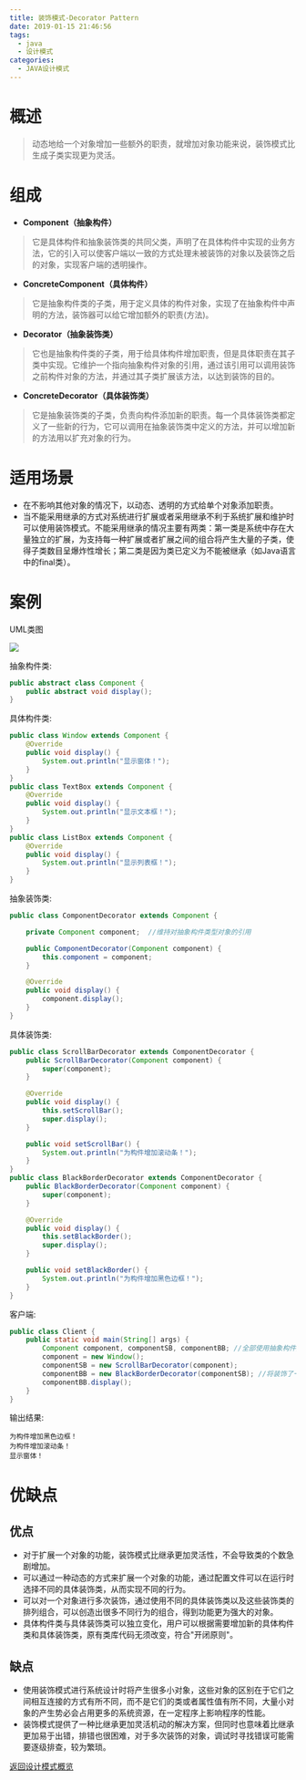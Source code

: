 ```yaml
---
title: 装饰模式-Decorator Pattern
date: 2019-01-15 21:46:56
tags:
  - java
  - 设计模式
categories: 
  - JAVA设计模式
---
```


# 概述
> 动态地给一个对象增加一些额外的职责，就增加对象功能来说，装饰模式比生成子类实现更为灵活。<!-- more -->

# 组成

- **Component（抽象构件）**
> 它是具体构件和抽象装饰类的共同父类，声明了在具体构件中实现的业务方法，它的引入可以使客户端以一致的方式处理未被装饰的对象以及装饰之后的对象，实现客户端的透明操作。
- **ConcreteComponent（具体构件）**
> 它是抽象构件类的子类，用于定义具体的构件对象，实现了在抽象构件中声明的方法，装饰器可以给它增加额外的职责(方法)。
- **Decorator（抽象装饰类）**
> 它也是抽象构件类的子类，用于给具体构件增加职责，但是具体职责在其子类中实现。它维护一个指向抽象构件对象的引用，通过该引用可以调用装饰之前构件对象的方法，并通过其子类扩展该方法，以达到装饰的目的。
- **ConcreteDecorator（具体装饰类）**
> 它是抽象装饰类的子类，负责向构件添加新的职责。每一个具体装饰类都定义了一些新的行为，它可以调用在抽象装饰类中定义的方法，并可以增加新的方法用以扩充对象的行为。

# 适用场景

- 在不影响其他对象的情况下，以动态、透明的方式给单个对象添加职责。
- 当不能采用继承的方式对系统进行扩展或者采用继承不利于系统扩展和维护时可以使用装饰模式。不能采用继承的情况主要有两类：第一类是系统中存在大量独立的扩展，为支持每一种扩展或者扩展之间的组合将产生大量的子类，使得子类数目呈爆炸性增长；第二类是因为类已定义为不能被继承（如Java语言中的final类）。

# 案例

UML类图

![](https://i.imgur.com/mlnhbhf.png)

抽象构件类:

```java
public abstract class Component {
    public abstract void display();
}
```

具体构件类:

```java
public class Window extends Component {
    @Override
    public void display() {
        System.out.println("显示窗体！");
    }
}
public class TextBox extends Component {
    @Override
    public void display() {
        System.out.println("显示文本框！");
    }
}
public class ListBox extends Component {
    @Override
    public void display() {
        System.out.println("显示列表框！");
    }
}
```

抽象装饰类:

```java
public class ComponentDecorator extends Component {

    private Component component;  //维持对抽象构件类型对象的引用

    public ComponentDecorator(Component component) {
        this.component = component;
    }

    @Override
    public void display() {
        component.display();
    }
}
```

具体装饰类:

```java
public class ScrollBarDecorator extends ComponentDecorator {
    public ScrollBarDecorator(Component component) {
        super(component);
    }

    @Override
    public void display() {
        this.setScrollBar();
        super.display();
    }

    public void setScrollBar() {
        System.out.println("为构件增加滚动条！");
    }
}
public class BlackBorderDecorator extends ComponentDecorator {
    public BlackBorderDecorator(Component component) {
        super(component);
    }

    @Override
    public void display() {
        this.setBlackBorder();
        super.display();
    }

    public void setBlackBorder() {
        System.out.println("为构件增加黑色边框！");
    }
}
```

客户端:

```java
public class Client {
    public static void main(String[] args) {
        Component component, componentSB, componentBB; //全部使用抽象构件定义
        component = new Window();
        componentSB = new ScrollBarDecorator(component);
        componentBB = new BlackBorderDecorator(componentSB); //将装饰了一次之后的对象继续注入到另一个装饰类中，进行第二次装饰
        componentBB.display();
    }
}
```

输出结果:

```
为构件增加黑色边框！
为构件增加滚动条！
显示窗体！
```

# 优缺点

## 优点

- 对于扩展一个对象的功能，装饰模式比继承更加灵活性，不会导致类的个数急剧增加。
- 可以通过一种动态的方式来扩展一个对象的功能，通过配置文件可以在运行时选择不同的具体装饰类，从而实现不同的行为。
- 可以对一个对象进行多次装饰，通过使用不同的具体装饰类以及这些装饰类的排列组合，可以创造出很多不同行为的组合，得到功能更为强大的对象。
- 具体构件类与具体装饰类可以独立变化，用户可以根据需要增加新的具体构件类和具体装饰类，原有类库代码无须改变，符合"开闭原则"。

## 缺点

- 使用装饰模式进行系统设计时将产生很多小对象，这些对象的区别在于它们之间相互连接的方式有所不同，而不是它们的类或者属性值有所不同，大量小对象的产生势必会占用更多的系统资源，在一定程序上影响程序的性能。
- 装饰模式提供了一种比继承更加灵活机动的解决方案，但同时也意味着比继承更加易于出错，排错也很困难，对于多次装饰的对象，调试时寻找错误可能需要逐级排查，较为繁琐。

[返回设计模式概览](#JAVA设计模式/设计模式概览)